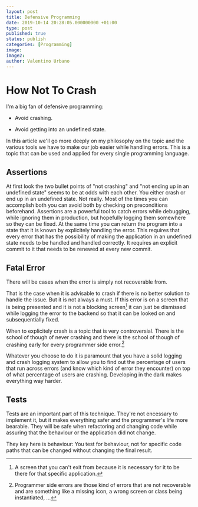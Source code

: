 ```yaml
---
layout: post
title: Defensive Programming
date: 2019-10-14 20:28:05.000000000 +01:00
type: post
published: true
status: publish
categories: [Programming]
image:
image2:
author: Valentino Urbano
---
```


# How Not To Crash


I'm  a big fan of defensive programming:

- Avoid crashing.

- Avoid getting into an undefined state.

In this article we'll go more deeply on my philosophy on the topic and the various tools we have to make our job easier while handling errors.
This is a topic that can be used and applied for every single programming language.

## Assertions

At first look the two bullet points of "not crashing" and "not ending up in an undefined state" seems to be at odds with each other. You either crash or end up in an undefined state. Not really.
Most of the times you can accomplish both you can avoid both by checking on preconditions beforehand. Assertions are a powerful tool to catch errors while debugging, while ignoring them in production, but hopefully logging them somewhere so they can be fixed. At the same time you can return the program into a state that it is known by explicitely handling the error.
This requires that every error that has the possibility of making the application in an undefined state needs to be handled and handled correctly. It requires an explicit commit to it that needs to be renewed at every new commit.

## Fatal Error

There will be cases when the error is simply not recoverable from.

That is the case when it is advisable to crash if there is no better solution to handle the issue. But it is not always a must. If this error is on a screen that is being presented and it is not a blocking screen[^1] it can just be dismissed while logging the error to the backend so that it can be looked on and subsequentially fixed.

When to explicitely crash is a topic that is very controversial. There is the school of though of never crashing and there is the school of though of crashing early for every programmer side error.[^2]

Whatever you choose to do it is paramount that you have a solid logging and crash logging system to allow you to find out the percentage of users that run across errors (and know which kind of error they encounter) on top of what percentage of users are crashing. Developing in the dark makes everything way harder.

## Tests

Tests are an important part of this technique. They're not encessary to implement it, but it makes everything safer and the programmer's life more bearable. They will be safe when refactoring and changing code while assuring that the behaviour or the application did not change.

They key here is behaviour: You test for behaviour, not for specific code paths that can be changed without changing the final result.

[^1]: A screen that you can't exit from because it is necessary for it to be there for that specific application.

[^2]: Programmer side errors are those kind of errors that are not recoverable and are something like a missing icon, a wrong screen or class being instantiated, ...
